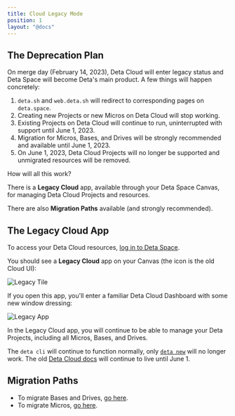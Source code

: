 ```yaml
---
title: Cloud Legacy Mode
position: 1
layout: "@docs"
---
```



## The Deprecation Plan

On merge day (February 14, 2023), Deta Cloud will enter legacy status and Deta Space will become Deta's main product. A few things will happen concretely:

1. `deta.sh` and `web.deta.sh` will redirect to corresponding pages on `deta.space`.
2. Creating new Projects or new Micros on Deta Cloud will stop working.
3. Existing Projects on Deta Cloud will continue to run, uninterrupted with support until June 1, 2023.
4. Migration for Micros, Bases, and Drives will be strongly recommended and available until June 1, 2023.
5. On June 1, 2023, Deta Cloud Projects will no longer be supported and unmigrated resources will be removed.

How will all this work? 

There is a **Legacy Cloud** app, available through your Deta Space Canvas, for managing Deta Cloud Projects and resources.

There are also **Migration Paths** available (and strongly recommended).

## The Legacy Cloud App

To access your Deta Cloud resources, [log in to Deta Space](https://deta.space/login).

You should see a **Legacy Cloud** app on your Canvas (the icon is the old Cloud UI):

![Legacy Tile](/docs_assets/migration_assets/legacy_mode/legacy-on-canvas.webp)

If you open this app, you'll enter a familiar Deta Cloud Dashboard with some new window dressing:

![Legacy App](/docs_assets/migration_assets/legacy_mode/legacy-dashboard.webp)

In the Legacy Cloud app, you will continue to be able to manage your Deta Projects, including all Micros, Bases, and Drives.

The `deta cli` will continue to function normally, only [`deta new`](https://docs.deta.sh/docs/cli/commands#deta-new) will no longer work. The old [Deta Cloud docs](https://docs.deta.sh/docs/home/) will continue to live until June 1.

## Migration Paths

- To migrate Bases and Drives, [go here](/migration/guides/import-a-project).
- To migrate Micros, [go here](/migration/guides/migrate-a-micro).




